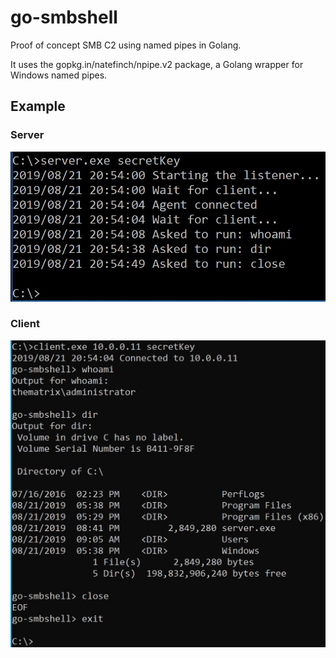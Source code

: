 # go-smbshell

Proof of concept SMB C2 using named pipes in Golang.

It uses the gopkg.in/natefinch/npipe.v2 package, a Golang wrapper for Windows named pipes.

## Example

### Server

![alt Screenshot 1](https://github.com/mattiareggiani/go-smbshell/blob/master/server.jpg)

### Client

![alt Screenshot 2](https://github.com/mattiareggiani/go-smbshell/blob/master/client.jpg)

